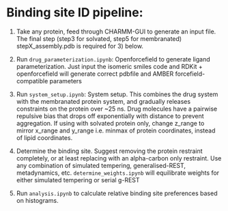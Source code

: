 
# Binding site ID pipeline:

1) Take any protein, feed through CHARMM-GUI to generate an input file. The final step (step3 for solvated, step5 for membranated) stepX_assembly.pdb is required for 3) below. 

2) Run `drug_parameterization.ipynb`: Openforcefield to generate ligand parameterization. Just input the isomeric smiles code and RDKit + openforcefield will generate correct pdbfile and AMBER forcefield-compatible parameters

3) Run `system_setup.ipynb`: System setup. This combines the drug system with the membranated protein system, and gradually releases constraints on the protein over ~25 ns. Drug molecules have a pairwise repulsive bias that drops off exponentially with distance to prevent aggregation. If using with solvated protein only, change z_range to mirror x_range and y_range i.e. minmax of protein coordinates, instead of lipid coordinates. 

4) Determine the binding site. Suggest removing the protein restraint completely, or at least replacing with an alpha-carbon only restraint. Use any combination of simulated tempering, generalised-REST, metadynamics, etc. `determine_weights.ipynb` will equilibrate weights for either simulated tempering or serial g-REST 

5) Run `analysis.ipynb` to calculate relative binding site preferences based on histograms.  




<!---
https://dont-be-afraid-to-commit.readthedocs.io/en/latest/git/commandlinegit.html
-->
